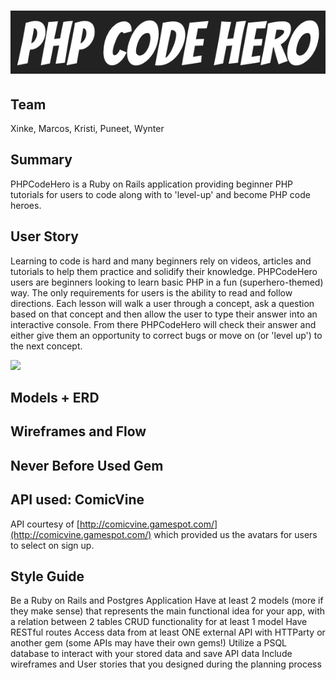 # ![](app/assets/images/phpcodehero_logo.png)

## Team
Xinke, Marcos, Kristi, Puneet, Wynter

## Summary
PHPCodeHero is a Ruby on Rails application providing beginner PHP tutorials for users to code along with to 'level-up' and become PHP code heroes. 

## User Story
Learning to code is hard and many beginners rely on videos, articles and tutorials to help them practice and solidify their knowledge. PHPCodeHero users are beginners looking to learn basic PHP in a fun (superhero-themed) way. The only requirements for users is the ability to read and follow directions. Each lesson will walk a user through a concept, ask a question based on that concept and then allow the user to type their answer into an interactive console. From there PHPCodeHero will check their answer and either give them an opportunity to correct bugs or move on (or 'level up') to the next concept. 

![](http://i.giphy.com/qUDenOaWmXImQ.gif)

## Models + ERD

## Wireframes and Flow

## Never Before Used Gem

## API used: ComicVine
API courtesy of [http://comicvine.gamespot.com/](http://comicvine.gamespot.com/) which provided us the avatars for users to select on sign up.

## Style Guide



Be a Ruby on Rails and Postgres Application
Have at least 2 models (more if they make sense) that represents the main functional idea for your app, with a relation between 2 tables
CRUD functionality for at least 1 model
Have RESTful routes
Access data from at least ONE external API with HTTParty or another gem (some APIs may have their own gems!)
Utilize a PSQL database to interact with your stored data and save API data
Include wireframes and User stories that you designed during the planning process

